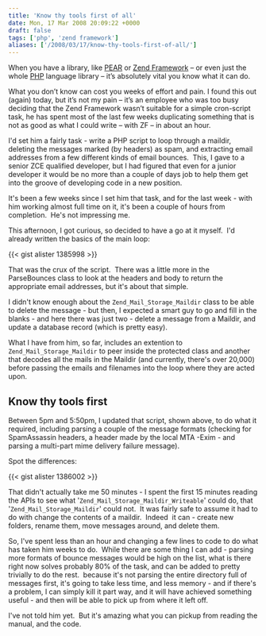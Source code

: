 ```yaml
---
title: 'Know thy tools first of all'
date: Mon, 17 Mar 2008 20:09:22 +0000
draft: false
tags: ['php', 'zend framework']
aliases: ['/2008/03/17/know-thy-tools-first-of-all/']
---
```


When you have a library, like [PEAR](http://pear.php.net) or [Zend Framework](http://framework.zend.com) – or even just the whole [PHP](http://www.php.net) language library – it’s absolutely vital you know what it can do.

What you don’t know can cost you weeks of effort and pain. I found this out (again) today, but it’s not my pain – it’s an employee who was too busy deciding that the Zend Framework wasn’t suitable for a simple cron-script task, he has spent most of the last few weeks duplicating something that is not as good as what I could write – with ZF – in about an hour.

I'd set him a fairly task - write a PHP script to loop through a maildir, deleting the messages marked (by headers) as spam, and extracting email addresses from a few different kinds of email bounces.  This, I gave to a senior ZCE qualified developer, but I had figured that even for a junior developer it would be no more than a couple of days job to help them get into the groove of developing code in a new position.

It's been a few weeks since I set him that task, and for the last week - with him working almost full time on it, it's been a couple of hours from completion.  He's not impressing me.

This afternoon, I got curious, so decided to have a go at it myself.  I'd already written the basics of the main loop:

{{< gist alister 1385998 >}}

That was the crux of the script.  There was a little more in the ParseBounces class to look at the headers and body to return the appropriate email addresses, but it's about that simple.

I didn't know enough about the `Zend_Mail_Storage_Maildir` class to be able to delete the message - but then, I expected a smart guy to go and fill in the blanks - and here there was just two - delete a message from a Maildir, and update a database record (which is pretty easy).

What I have from him, so far, includes an extention to `Zend_Mail_Storage_Maildir` to peer inside the protected class and another that decodes all the mails in the Maildir (and currently, there's over 20,000) before passing the emails and filenames into the loop where they are acted upon.

## Know thy tools first

Between 5pm and 5:50pm, I updated that script, shown above, to do what it required, including parsing a couple of the message formats (checking for SpamAssassin headers, a header made by the local MTA -Exim - and parsing a multi-part mime delivery failure message).

Spot the differences:

{{< gist alister 1386002 >}}

That didn't actually take me 50 minutes - I spent the first 15 minutes reading the APIs to see what '`Zend_Mail_Storage_Maildir_Writeable`' could do, that '`Zend_Mail_Storage_Maildir`' could not.  It was fairly safe to assume it had to do with change the contents of a maildir.  Indeed  it can - create new folders, rename them, move messages around, and delete them.

So, I've spent less than an hour and changing a few lines to code to do what has taken him weeks to do.  While there are some thing I can add - parsing more formats of bounce messages would be high on the list, what is there right now solves probably 80% of the task, and can be added to pretty trivially to do the rest.  because it's not parsing the entire directory full of messages first, it's going to take less time, and less memory - and if there's a problem, I can simply kill it part way, and it will have achieved something useful - and then will be able to pick up from where it left off.

I've not told him yet.  But it's amazing what you can pickup from reading the manual, and the code.
